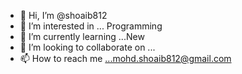 - 👋 Hi, I’m @shoaib812
- 👀 I’m interested in ... Programming
- 🌱 I’m currently learning ...New
- 💞️ I’m looking to collaborate on ...
- 📫 How to reach me ...mohd.shoaib812@gmail.com

<!---
shoaib812/shoaib812 is a ✨ special ✨ repository because its `README.md` (this file) appears on your GitHub profile.
You can click the Preview link to take a look at your changes.
--->
